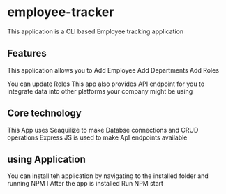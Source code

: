 # employee-tracker

This application is a CLI based Employee tracking application

## Features
This application allows you to
Add Employee
Add Departments
Add Roles 

You can update Roles
This app also provides API endpoint for you to integrate data into other platforms your company might be using 

## Core technology 

This App uses Seaquilize to make Databse connections and CRUD operations 
Express JS is used to make ApI endpoints available 

## using Application

You can install teh application by navigating to the installed folder and running NPM I 
After the app is installed Run NPM start 